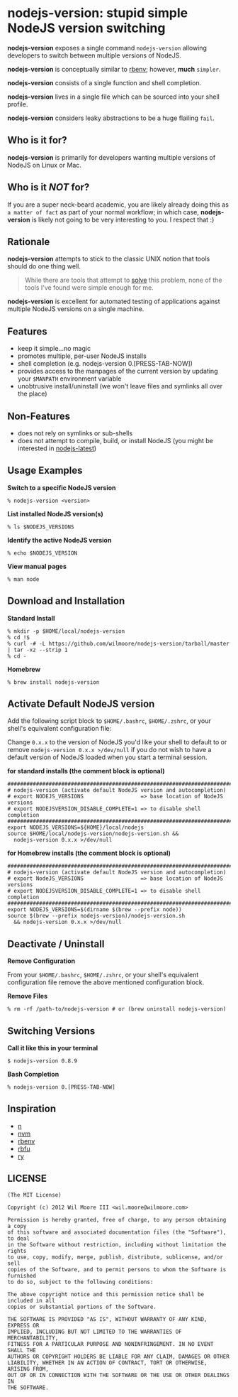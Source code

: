 nodejs-version: stupid simple NodeJS version switching
============================================================


**nodejs-version** exposes a single command `nodejs-version` allowing developers to switch between multiple versions of NodeJS.

**nodejs-version** is conceptually similar to [rbenv](https://github.com/sstephenson/rbenv); however, **much** `simpler`.

**nodejs-version** consists of a single function and shell completion.

**nodejs-version** lives in a single file which can be sourced into your shell profile.

**nodejs-version** considers leaky abstractions to be a huge flailing `fail`.


Who is it for?
----------------------------

**nodejs-version** is primarily for developers wanting multiple versions of NodeJS on Linux or Mac.


Who is it _NOT_ for?
----------------------------

If you are a super neck-beard academic, you are likely already doing this as `a matter of fact` as part of your normal workflow;
in which case, **nodejs-version** is likely not going to be very interesting to you. I respect that :)


Rationale
----------------------------

**nodejs-version** attempts to stick to the classic UNIX notion that tools should do one thing well.

>   While there are tools that attempt to [solve](http://www.gnu.org/s/stow/) this problem, none of the tools I've found were simple enough for me.

**nodejs-version** is excellent for automated testing of applications against multiple NodeJS versions on a single machine.


Features
----------------------------

-   keep it simple...no magic
-   promotes multiple, per-user NodeJS installs
-   shell completion (e.g. nodejs-version 0.[PRESS-TAB-NOW])
-   provides access to the manpages of the current version by updating your `$MANPATH` environment variable
-   unobtrusive install/uninstall (we won't leave files and symlinks all over the place)


Non-Features
----------------------------

-   does not rely on symlinks or sub-shells
-   does not attempt to compile, build, or install NodeJS (you might be interested in [nodejs-latest](http://github.com/wilmoore/nodejs-latest))


Usage Examples
----------------------------

**Switch to a specific NodeJS version**

    % nodejs-version <version>

**List installed NodeJS version(s)**

    % ls $NODEJS_VERSIONS

**Identify the active NodeJS version**

    % echo $NODEJS_VERSION

**View manual pages**

    % man node


Download and Installation
----------------------------

**Standard Install**

    % mkdir -p $HOME/local/nodejs-version
    % cd !$
    % curl -# -L https://github.com/wilmoore/nodejs-version/tarball/master | tar -xz --strip 1
    % cd -

**Homebrew**

    % brew install nodejs-version


Activate Default NodeJS version
----------------------------

Add the following script block to `$HOME/.bashrc`, `$HOME/.zshrc`, or your shell's equivalent configuration file:

Change `0.x.x` to the version of NodeJS you'd like your shell to default to or remove `nodejs-version 0.x.x >/dev/null` if you do not wish to have a default version of NodeJS loaded when you start a terminal session.

**for standard installs (the comment block is optional)**

    ########################################################################################
    # nodejs-version (activate default NodeJS version and autocompletion)
    # export NODEJS_VERSIONS                  => base location of NodeJS versions
    # export NODEJSVERSION_DISABLE_COMPLETE=1 => to disable shell completion
    ########################################################################################
    export NODEJS_VERSIONS=${HOME}/local/nodejs
    source $HOME/local/nodejs-version/nodejs-version.sh &&
      nodejs-version 0.x.x >/dev/null

**for Homebrew installs (the comment block is optional)**

    ########################################################################################
    # nodejs-version (activate default NodeJS version and autocompletion)
    # export NodeJS_VERSIONS                  => base location of NodeJS versions
    # export NODEJSVERSION_DISABLE_COMPLETE=1 => to disable shell completion
    ########################################################################################
    export NODEJS_VERSIONS=$(dirname $(brew --prefix node))
    source $(brew --prefix nodejs-version)/nodejs-version.sh
      && nodejs-version 0.x.x >/dev/null


Deactivate / Uninstall
----------------------------

**Remove Configuration**

From your `$HOME/.bashrc`, `$HOME/.zshrc`, or your shell's equivalent configuration file remove the above mentioned configuration block.

**Remove Files**

    % rm -rf /path-to/nodejs-version # or (brew uninstall nodejs-version)


Switching Versions
----------------------------

**Call it like this in your terminal**

    $ nodejs-version 0.8.9

**Bash Completion**

    % nodejs-version 0.[PRESS-TAB-NOW]


Inspiration
----------------------------

-   [n](https://github.com/visionmedia/n)
-   [nvm](https://github.com/creationix/nvm)
-   [rbenv](https://github.com/sstephenson/rbenv)
-   [rbfu](https://github.com/hmans/rbfu)
-   [ry](https://github.com/jayferd/ry)


LICENSE
------------------------------

    (The MIT License)

    Copyright (c) 2012 Wil Moore III <wil.moore@wilmoore.com>

    Permission is hereby granted, free of charge, to any person obtaining a copy
    of this software and associated documentation files (the "Software"), to deal
    in the Software without restriction, including without limitation the rights
    to use, copy, modify, merge, publish, distribute, sublicense, and/or sell
    copies of the Software, and to permit persons to whom the Software is furnished
    to do so, subject to the following conditions:
    
    The above copyright notice and this permission notice shall be included in all
    copies or substantial portions of the Software.
    
    THE SOFTWARE IS PROVIDED "AS IS", WITHOUT WARRANTY OF ANY KIND, EXPRESS OR
    IMPLIED, INCLUDING BUT NOT LIMITED TO THE WARRANTIES OF MERCHANTABILITY,
    FITNESS FOR A PARTICULAR PURPOSE AND NONINFRINGEMENT. IN NO EVENT SHALL THE
    AUTHORS OR COPYRIGHT HOLDERS BE LIABLE FOR ANY CLAIM, DAMAGES OR OTHER
    LIABILITY, WHETHER IN AN ACTION OF CONTRACT, TORT OR OTHERWISE, ARISING FROM,
    OUT OF OR IN CONNECTION WITH THE SOFTWARE OR THE USE OR OTHER DEALINGS IN
    THE SOFTWARE.

